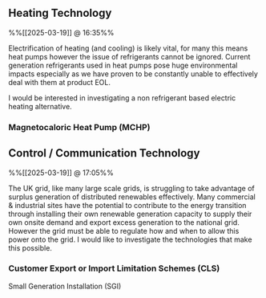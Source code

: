 
## Heating Technology
%%[[2025-03-19]] @ 16:35%%

Electrification of heating (and cooling) is likely vital, for many this means heat pumps however the issue of refrigerants cannot be ignored. Current generation refrigerants used in heat pumps pose huge environmental impacts especially as we have proven to be constantly unable to effectively deal with them at product EOL. 

I would be interested in investigating a non refrigerant based electric heating alternative.

### Magnetocaloric Heat Pump (MCHP)

## Control / Communication Technology
%%[[2025-03-19]] @ 17:05%%

The UK grid, like many large scale grids, is struggling to take advantage of surplus generation of distributed renewables effectively. Many commercial & industrial sites have the potential to contribute to the energy transition through installing their own renewable generation capacity to supply their own onsite demand and export excess generation to the national grid. However the grid must be able to regulate how and when to allow this power onto the grid. I would like to investigate the technologies that make this possible.

### Customer Export or Import Limitation Schemes (CLS)

Small Generation Installation (SGI)